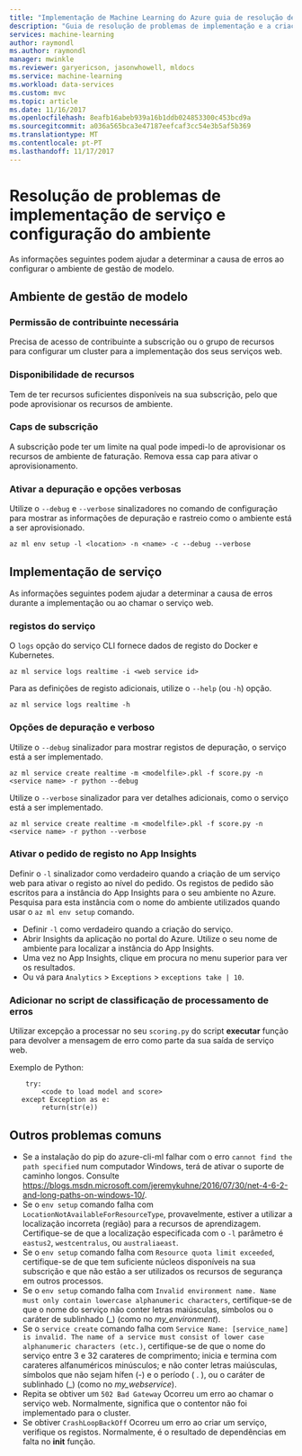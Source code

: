 ```yaml
---
title: "Implementação de Machine Learning do Azure guia de resolução de problemas | Microsoft Docs"
description: "Guia de resolução de problemas de implementação e a criação do serviço"
services: machine-learning
author: raymondl
ms.author: raymondl
manager: mwinkle
ms.reviewer: garyericson, jasonwhowell, mldocs
ms.service: machine-learning
ms.workload: data-services
ms.custom: mvc
ms.topic: article
ms.date: 11/16/2017
ms.openlocfilehash: 8eafb16abeb939a16b1ddb024853300c453bcd9a
ms.sourcegitcommit: a036a565bca3e47187eefcaf3cc54e3b5af5b369
ms.translationtype: MT
ms.contentlocale: pt-PT
ms.lasthandoff: 11/17/2017
---
```

# <a name="troubleshooting-service-deployment-and-environment-setup"></a>Resolução de problemas de implementação de serviço e configuração do ambiente
As informações seguintes podem ajudar a determinar a causa de erros ao configurar o ambiente de gestão de modelo.

## <a name="model-management-environment"></a>Ambiente de gestão de modelo
### <a name="contributor-permission-required"></a>Permissão de contribuinte necessária
Precisa de acesso de contribuinte a subscrição ou o grupo de recursos para configurar um cluster para a implementação dos seus serviços web.

### <a name="resource-availability"></a>Disponibilidade de recursos
Tem de ter recursos suficientes disponíveis na sua subscrição, pelo que pode aprovisionar os recursos de ambiente.

### <a name="subscription-caps"></a>Caps de subscrição
A subscrição pode ter um limite na qual pode impedi-lo de aprovisionar os recursos de ambiente de faturação. Remova essa cap para ativar o aprovisionamento.

### <a name="enable-debug-and-verbose-options"></a>Ativar a depuração e opções verbosas
Utilize o `--debug` e `--verbose` sinalizadores no comando de configuração para mostrar as informações de depuração e rastreio como o ambiente está a ser aprovisionado.

```
az ml env setup -l <location> -n <name> -c --debug --verbose 
```

## <a name="service-deployment"></a>Implementação de serviço
As informações seguintes podem ajudar a determinar a causa de erros durante a implementação ou ao chamar o serviço web.

### <a name="service-logs"></a>registos do serviço
O `logs` opção do serviço CLI fornece dados de registo do Docker e Kubernetes.

```
az ml service logs realtime -i <web service id>
```

Para as definições de registo adicionais, utilize o `--help` (ou `-h`) opção.

```
az ml service logs realtime -h
```

### <a name="debug-and-verbose-options"></a>Opções de depuração e verboso
Utilize o `--debug` sinalizador para mostrar registos de depuração, o serviço está a ser implementado.

```
az ml service create realtime -m <modelfile>.pkl -f score.py -n <service name> -r python --debug
```

Utilize o `--verbose` sinalizador para ver detalhes adicionais, como o serviço está a ser implementado.

```
az ml service create realtime -m <modelfile>.pkl -f score.py -n <service name> -r python --verbose
```

### <a name="enable-request-logging-in-app-insights"></a>Ativar o pedido de registo no App Insights
Definir o `-l` sinalizador como verdadeiro quando a criação de um serviço web para ativar o registo ao nível do pedido. Os registos de pedido são escritos para a instância do App Insights para o seu ambiente no Azure. Pesquisa para esta instância com o nome do ambiente utilizados quando usar o `az ml env setup` comando.

- Definir `-l` como verdadeiro quando a criação do serviço.
- Abrir Insights da aplicação no portal do Azure. Utilize o seu nome de ambiente para localizar a instância do App Insights.
- Uma vez no App Insights, clique em procura no menu superior para ver os resultados.
- Ou vá para `Analytics`  >  `Exceptions`  >  `exceptions take | 10`.


### <a name="add-error-handling-in-scoring-script"></a>Adicionar no script de classificação de processamento de erros
Utilizar excepção a processar no seu `scoring.py` do script **executar** função para devolver a mensagem de erro como parte da sua saída de serviço web.

Exemplo de Python:
```
    try:
        <code to load model and score>
   except Exception as e:
        return(str(e))
```

## <a name="other-common-problems"></a>Outros problemas comuns
- Se a instalação do pip do azure-cli-ml falhar com o erro `cannot find the path specified` num computador Windows, terá de ativar o suporte de caminho longos. Consulte https://blogs.msdn.microsoft.com/jeremykuhne/2016/07/30/net-4-6-2-and-long-paths-on-windows-10/. 
- Se o `env setup` comando falha com `LocationNotAvailableForResourceType`, provavelmente, estiver a utilizar a localização incorreta (região) para a recursos de aprendizagem. Certifique-se de que a localização especificada com o `-l` parâmetro é `eastus2`, `westcentralus`, ou `australiaeast`.
- Se o `env setup` comando falha com `Resource quota limit exceeded`, certifique-se de que tem suficiente núcleos disponíveis na sua subscrição e que não estão a ser utilizados os recursos de segurança em outros processos.
- Se o `env setup` comando falha com `Invalid environment name. Name must only contain lowercase alphanumeric characters`, certifique-se de que o nome do serviço não conter letras maiúsculas, símbolos ou o caráter de sublinhado (_) (como no *my_environment*).
- Se o `service create` comando falha com `Service Name: [service_name] is invalid. The name of a service must consist of lower case alphanumeric characters (etc.)`, certifique-se de que o nome do serviço entre 3 e 32 carateres de comprimento; inicia e termina com carateres alfanuméricos minúsculos; e não conter letras maiúsculas, símbolos que não sejam hífen (-) e o período ( . ), ou o caráter de sublinhado (_) (como no *my_webservice*).
- Repita se obtiver um `502 Bad Gateway` Ocorreu um erro ao chamar o serviço web. Normalmente, significa que o contentor não foi implementado para o cluster.
- Se obtiver `CrashLoopBackOff` Ocorreu um erro ao criar um serviço, verifique os registos. Normalmente, é o resultado de dependências em falta no **init** função.
